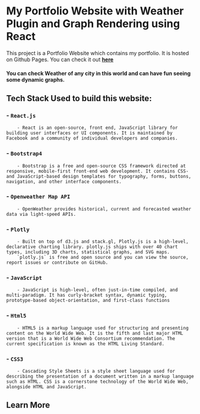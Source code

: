 # My Portfolio Website with Weather Plugin and Graph Rendering using React

This project is a Portfolio Website which contains my portfolio.
It is hosted on Github Pages.
You can check it out <a href="#"><b>here</b></a>

#### You can check Weather of any city in this world and can have fun seeing some dynamic graphs. 


## Tech Stack Used to build this website:

### - `React.js`
        - React is an open-source, front end, JavaScript library for building user interfaces or UI components. It is maintained by Facebook and a community of individual developers and companies.
### - `Bootstrap4`
        - Bootstrap is a free and open-source CSS framework directed at responsive, mobile-first front-end web development. It contains CSS- and JavaScript-based design templates for typography, forms, buttons, navigation, and other interface components.
### - `Openweather Map API`
        - OpenWeather provides historical, current and forecasted weather data via light-speed APIs. 
### - `Plotly`
        - Built on top of d3.js and stack.gl, Plotly.js is a high-level, declarative charting library. plotly.js ships with over 40 chart types, including 3D charts, statistical graphs, and SVG maps.
        `plotly.js` is free and open source and you can view the source, report issues or contribute on GitHub.
### - `JavaScript`
        - JavaScript is high-level, often just-in-time compiled, and multi-paradigm. It has curly-bracket syntax, dynamic typing, prototype-based object-orientation, and first-class functions
### - `Html5`
        - HTML5 is a markup language used for structuring and presenting content on the World Wide Web. It is the fifth and last major HTML version that is a World Wide Web Consortium recommendation. The current specification is known as the HTML Living Standard.
### - `CSS3`
        - Cascading Style Sheets is a style sheet language used for describing the presentation of a document written in a markup language such as HTML. CSS is a cornerstone technology of the World Wide Web, alongside HTML and JavaScript.


## Learn More

